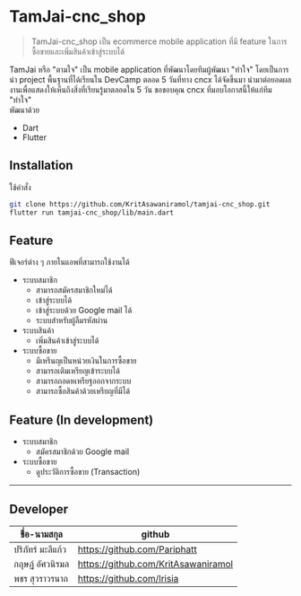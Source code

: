 # TamJai-cnc_shop
> TamJai-cnc_shop เป็น ecommerce mobile application ที่มี feature ในการซื้อขายและเพิ่มสินค้าเข้าสู่ระบบได้

TamJai หรือ "ตามใจ" เป็น mobile application ที่พัฒนาโดยทีมผู้พัฒนา "ทำใจ" โดยเป็นการนำ project พื้นฐานที่ได้เรียนใน DevCamp ตลอด 5 วันที่ทาง cncx ได้จัดขึ้นมา นำมาต่อยอดผลงานเพื่อแสดงให้เห็นถึงสิ่งที่เรียนรู้มาตลอดใน 5 วัน ขอขอบคุณ cncx ที่มอบโอกาสนี้ให้แก่ทีม "ทำใจ"
<br>
พัฒนาด้วย
- Dart
- Flutter

## Installation
ใช้คำสั่ง
```bash
git clone https://github.com/KritAsawaniramol/tamjai-cnc_shop.git
flutter run tamjai-cnc_shop/lib/main.dart
```

## Feature
ฟีเจอร์ต่าง ๆ ภายในแอพที่สามารถใช้งานได้
- ระบบสมาชิก
  * สามารถสมัครสมาชิกใหม่ได้
  * เข้าสู่ระบบได้
  * เข้าสู่ระบบด้วย Google mail ได้
  * ระบบสำหรับผู้ลืมรหัสผ่าน
- ระบบสินค้า
  * เพิ่มสินค้าเข้าสู่ระบบได้
- ระบบซื้อขาย
  * มีเหรีนญเป็นหน่วยเงินในการซื้อขาย
  * สามารถเติมเหรียญเข้าระบบได้
  * สามารถถอดหเหรียฐออกจากระบบ
  * สามารถซื้อสินค้าด้วยเหรียญที่มีได้

## Feature (In development)
- ระบบสมาชิก
  * สมัครสมาชิกด้วย Google mail
- ระบบซื้อขาย
  * ดูประวัติการซื้อขาย (Transaction)

---
## Developer

| ชื่อ-นามสกุล            | github                           | 
|-------------------------|----------------------------------|
| ปริภัทร์ มะลีแก้ว        | https://github.com/Pariphatt      |
| กฤษฏ์ อัศวนิรมล         | https://github.com/KritAsawaniramol | 
| พชร สุวราวรนาถ        | https://github.com/lrisia    |
